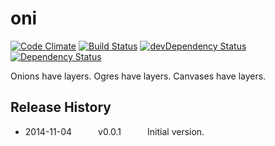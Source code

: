 # oni
[![Code Climate](https://codeclimate.com/github/tillarnold/oni/badges/gpa.svg)](https://codeclimate.com/github/tillarnold/oni)
[![Build Status](https://travis-ci.org/tillarnold/oni.svg?branch=master)](https://travis-ci.org/tillarnold/oni)
[![devDependency Status](https://david-dm.org/tillarnold/oni/dev-status.svg)](https://david-dm.org/tillarnold/oni#info=devDependencies)
[![Dependency Status](https://david-dm.org/tillarnold/oni.svg)](https://david-dm.org/tillarnold/oni)

Onions have layers. Ogres have layers. Canvases have layers.

## Release History
* 2014-11-04   v0.0.1   Initial version.

